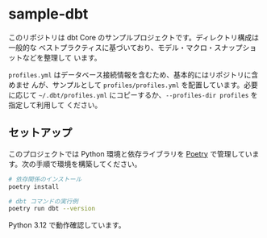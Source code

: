 # sample-dbt

このリポジトリは dbt Core のサンプルプロジェクトです。ディレクトリ構成は一般的な
ベストプラクティスに基づいており、モデル・マクロ・スナップショットなどを整理して
います。

`profiles.yml` はデータベース接続情報を含むため、基本的にはリポジトリに含めませ
んが、サンプルとして `profiles/profiles.yml` を配置しています。必要に応じて
`~/.dbt/profiles.yml` にコピーするか、`--profiles-dir profiles` を指定して利用して
ください。

## セットアップ

このプロジェクトでは Python 環境と依存ライブラリを [Poetry](https://python-poetry.org/)
で管理しています。次の手順で環境を構築してください。

```bash
# 依存関係のインストール
poetry install

# dbt コマンドの実行例
poetry run dbt --version
```

Python 3.12 で動作確認しています。
